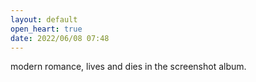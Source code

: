 ```yaml
---
layout: default
open_heart: true
date: 2022/06/08 07:48
---
```


modern romance, lives and dies in the screenshot album.
